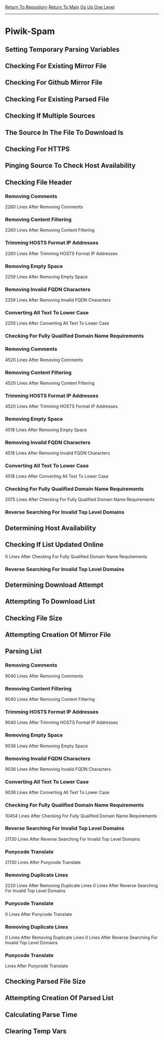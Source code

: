 [Return To Repository](https://github.com/DigitalWarrior/piholeparser/)
[Return To Main](https://github.com/DigitalWarrior/piholeparser/blob/master/RecentRunLogs/Mainlog.md)
[Go Up One Level](https://github.com/DigitalWarrior/piholeparser/blob/master/RecentRunLogs/TopLevelScripts/30-Processing-External-Blacklists.md)
____________________________________
# Piwik-Spam
## Setting Temporary Parsing Variables
## Checking For Existing Mirror File
## Checking For Github Mirror File
## Checking For Existing Parsed File
## Checking If Multiple Sources
## The Source In The File To Download Is
## Checking For HTTPS
## Pinging Source To Check Host Availability
## Checking File Header
### Removing Comments
2260 Lines After Removing Comments
### Removing Content Filtering
2260 Lines After Removing Content Filtering
### Trimming HOSTS Format IP Addresses
2260 Lines After Trimming HOSTS Format IP Addresses
### Removing Empty Space
2259 Lines After Removing Empty Space
### Removing Invalid FQDN Characters
2259 Lines After Removing Invalid FQDN Characters
### Converting All Text To Lower Case
2259 Lines After Converting All Text To Lower Case
### Checking For Fully Qualified Domain Name Requirements
### Removing Comments
4520 Lines After Removing Comments
### Removing Content Filtering
4520 Lines After Removing Content Filtering
### Trimming HOSTS Format IP Addresses
4520 Lines After Trimming HOSTS Format IP Addresses
### Removing Empty Space
4518 Lines After Removing Empty Space
### Removing Invalid FQDN Characters
4518 Lines After Removing Invalid FQDN Characters
### Converting All Text To Lower Case
4518 Lines After Converting All Text To Lower Case
### Checking For Fully Qualified Domain Name Requirements
2075 Lines After Checking For Fully Qualified Domain Name Requirements
### Reverse Searching For Invalid Top Level Domains
## Determining Host Availability
## Checking If List Updated Online
0 Lines After Checking For Fully Qualified Domain Name Requirements
### Reverse Searching For Invalid Top Level Domains
## Determining Download Attempt
## Attempting To Download List
## Checking File Size
## Attempting Creation Of Mirror File
## Parsing List
### Removing Comments
9040 Lines After Removing Comments
### Removing Content Filtering
9040 Lines After Removing Content Filtering
### Trimming HOSTS Format IP Addresses
9040 Lines After Trimming HOSTS Format IP Addresses
### Removing Empty Space
9036 Lines After Removing Empty Space
### Removing Invalid FQDN Characters
9036 Lines After Removing Invalid FQDN Characters
### Converting All Text To Lower Case
9036 Lines After Converting All Text To Lower Case
### Checking For Fully Qualified Domain Name Requirements
10454 Lines After Checking For Fully Qualified Domain Name Requirements
### Reverse Searching For Invalid Top Level Domains
21130 Lines After Reverse Searching For Invalid Top Level Domains
### Punycode Translate
21130 Lines After Punycode Translate
### Removing Duplicate Lines
2220 Lines After Removing Duplicate Lines
0 Lines After Reverse Searching For Invalid Top Level Domains
### Punycode Translate
0 Lines After Punycode Translate
### Removing Duplicate Lines
0 Lines After Removing Duplicate Lines
0 Lines After Reverse Searching For Invalid Top Level Domains
### Punycode Translate
 Lines After Punycode Translate
## Checking Parsed File Size
## Attempting Creation Of Parsed List
## Calculating Parse Time
## Clearing Temp Vars
